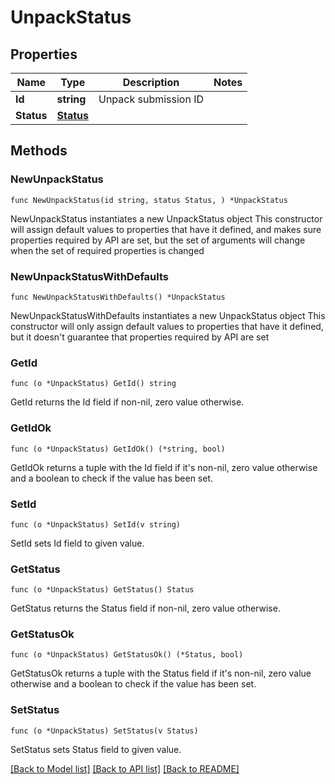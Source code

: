# UnpackStatus

## Properties

Name | Type | Description | Notes
------------ | ------------- | ------------- | -------------
**Id** | **string** | Unpack submission ID | 
**Status** | [**Status**](status.md) |  | 

## Methods

### NewUnpackStatus

`func NewUnpackStatus(id string, status Status, ) *UnpackStatus`

NewUnpackStatus instantiates a new UnpackStatus object
This constructor will assign default values to properties that have it defined,
and makes sure properties required by API are set, but the set of arguments
will change when the set of required properties is changed

### NewUnpackStatusWithDefaults

`func NewUnpackStatusWithDefaults() *UnpackStatus`

NewUnpackStatusWithDefaults instantiates a new UnpackStatus object
This constructor will only assign default values to properties that have it defined,
but it doesn't guarantee that properties required by API are set

### GetId

`func (o *UnpackStatus) GetId() string`

GetId returns the Id field if non-nil, zero value otherwise.

### GetIdOk

`func (o *UnpackStatus) GetIdOk() (*string, bool)`

GetIdOk returns a tuple with the Id field if it's non-nil, zero value otherwise
and a boolean to check if the value has been set.

### SetId

`func (o *UnpackStatus) SetId(v string)`

SetId sets Id field to given value.


### GetStatus

`func (o *UnpackStatus) GetStatus() Status`

GetStatus returns the Status field if non-nil, zero value otherwise.

### GetStatusOk

`func (o *UnpackStatus) GetStatusOk() (*Status, bool)`

GetStatusOk returns a tuple with the Status field if it's non-nil, zero value otherwise
and a boolean to check if the value has been set.

### SetStatus

`func (o *UnpackStatus) SetStatus(v Status)`

SetStatus sets Status field to given value.



[[Back to Model list]](../README.md#documentation-for-models) [[Back to API list]](../README.md#documentation-for-api-endpoints) [[Back to README]](../README.md)


